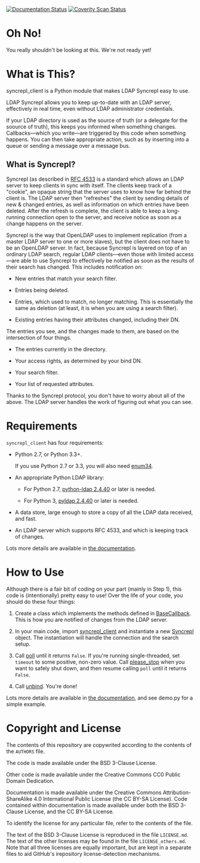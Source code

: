 [![Documentation Status](http://readthedocs.org/projects/syncrepl-client/badge/?version=latest)](http://syncrepl-client.readthedocs.io/en/latest/?badge=latest)
[![Coverity Scan
Status](https://scan.coverity.com/projects/akkornel-syncrepl)](https://scan.coverity.com/projects/12870/badge.svg)

# Oh No!

You really shouldn't be looking at this.  We're not ready yet!

# What is This?

syncrepl\_client is a Python module that makes LDAP Syncrepl easy to use.

LDAP Syncrepl allows you to keep up-to-date with an LDAP server, effectively in
real time, even without LDAP administrator credentials.

If your LDAP directory is used as the source of truth (or a delegate for the
soource of truth), this keeps you informed when something changes.
Callbacks—which you write—are triggered by this code when something happens.
You can then take appropriate action, such as by inserting into a queue or
sending a message over a message bus.

## What is Syncrepl?

Syncrepl (as described in [RFC 4533](https://datatracker.ietf.org/doc/rfc4533/)
is a standard which allows an LDAP server to keep clients in sync with itself.
The clients keep track of a "cookie", an opaque string that the server uses to
know how far behind the client is.  The LDAP server then "refreshes" the
client by sending details of new & changed entries, as well as information on
which entries have been deleted.  After the refresh is complete, the client is
able to keep a long-running connection open to the server, and receive notice
as soon as a change happens on the server.

Syncrepl is the way that OpenLDAP uses to implement replication (from a master
LDAP server to one or more slaves), but the client does not have to be an
OpenLDAP server.  In fact, because Syncrepl is layered on top of an ordinary
LDAP search, regular LDAP clients—even those with limited access—are able to
use Syncrepl to effectively be notified as soon as the results of their search
has changed.  This includes notification on:

* New entries that match your search filter.

* Entries being deleted.

* Entries, which used to match, no longer matching.  This is essentially the
  same as deletion (at least, it is when you are using a search filter).

* Existing entries having their attributes changed, including their DN.

The entries you see, and the changes made to them, are based on the
intersection of four things.

* The entries currently in the directory.

* Your access rights, as determined by your bind DN.

* Your search filter.

* Your list of requested attributes.

Thanks to the Syncrepl protocol, you don't have to worry about all of the
above.  The LDAP server handles the work of figuring out what you can see.

# Requirements

`syncrepl_client` has four requirements:

* Python 2.7, or Python 3.3+.

  If you use Python 2.7 or 3.3, you will also need
  [enum34](https://bitbucket.org/stoneleaf/enum34).

* An appropriate Python LDAP library:

  * For Python 2.7, [python-ldap 2.4.40](https://www.python-ldap.org) or later
    is needed.

  * For Python 3, [pyldap 2.4.40](https://github.com/pyldap/pyldap) or later is needed.

* A data store, large enough to store a copy of all the LDAP data received, and fast.

* An LDAP server which supports RFC 4533, and which is keeping track of changes.

Lots more details are available in [the
documentation](http://syncrepl-client.readthedocs.io/en/latest/requirements.html).

# How to Use

Although there is a fair bit of coding on your part (mainly in Step 1), this
code is (intentionally) pretty easy to use!  Over the life of your code, you
should do these four things:

1. Create a class which implements the methods defined in
   [BaseCallback](http://syncrepl-client.readthedocs.io/en/latest/callbacks.html#syncrepl_client.callbacks.BaseCallback).
   This is how you are notified of changes from the LDAP server.

2. In your main code, import
   [syncrepl\_client](http://syncrepl-client.readthedocs.io/en/latest/client.html)
   and instantiate a new
   [Syncrepl](http://syncrepl-client.readthedocs.io/en/latest/client.html#syncrepl_client.Syncrepl)
   object.  The instantiation will handle the connection and the search setup.

3. Call
   [poll](http://syncrepl-client.readthedocs.io/en/latest/client.html#syncrepl_client.Syncrepl.poll)
   until it returns `False`.  If you're running single-threaded, set `timeout`
   to some positive, non-zero value.  Call
   [please\_stop](http://syncrepl-client.readthedocs.io/en/latest/client.html#syncrepl_client.Syncrepl.please_stop)
   when you want to safely shut down, and then resume calling `poll` until it
   returns `False`.

4. Call
   [unbind](http://syncrepl-client.readthedocs.io/en/latest/client.html#syncrepl_client.Syncrepl.unbind).
   You're done!

Lots more details are available in [the
documentation](http://syncrepl-client.readthedocs.io/en/latest/requirements.html),
and see demo.py for a simple example.

# Copyright and License

The contents of this repository are copywrited according to the contents of the 
`AUTHORS` file.

The code is made available under the BSD 3-Clause License.

Other code is made available under the Creative Commons CC0 Public Domain Dedication.

Documentation is made available under the Creative Commons
Attribution-ShareAlike 4.0 International Public License (the CC BY-SA License).
Code contained within documentation is made available under both the BSD
3-Clause License, and the CC BY-SA License.

To identify the license for any particular file, refer to the contents of the
file.

The text of the BSD 3-Clause License is reproduced in the file `LICENSE.md`.
The text of the other licenses may be found in the file `LICENSE_others.md`.
Note that all three licenses are equally important, but are kept in a separate
files to aid GitHub's irepository license-detection mechanisms.
